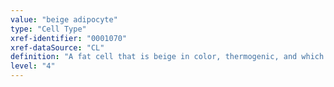 ```yaml
---
value: "beige adipocyte"
type: "Cell Type"
xref-identifier: "0001070"
xref-dataSource: "CL"
definition: "A fat cell that is beige in color, thermogenic, and which differentiates in white fat tissue from a Myf5-negative progenitor."
level: "4"
---
```

